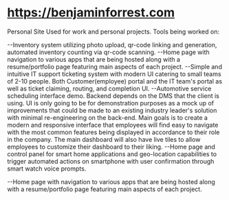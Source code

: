 # https://benjaminforrest.com
Personal Site Used for work and personal projects. 
Tools being worked on:

--Inventory system utilizing photo upload, qr-code linking and generation, automated inventory counting via qr-code scanning.
--Home page with navigation to various apps that are being hosted along with a resume/portfolio page featuring main aspects of each project.
--Simple and intuitive IT support ticketing system with modern UI catering to small teams of 2-10 people. Both Customer(employee) portal and the IT team's portal as well as ticket claiming, routing, and completion UI.
--Automotive service scheduling interface demo. Backend depends on the DMS that the client is using. UI is only going to be for demonstration purposes as a mock up of improvements that could be made to an existing industry leader's solution with minimal re-engineering on the back-end. Main goals is to create a modern and responsive interface that employees will find easy to navigate with the most common features being displayed in accordance to their role in the company. The main dashboard will also have live tiles to allow employees to customize their dashboard to their liking. 
--Home page and control panel for smart home applications and geo-location capabilities to trigger automated actions on smartphone with user confirmation through smart watch voice prompts.

--Home page with navigation to various apps that are being hosted along with a resume/portfolio page featuring main aspects of each project.
